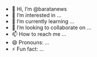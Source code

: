 - 👋 Hi, I’m @baratanews
- 👀 I’m interested in ...
- 🌱 I’m currently learning ...
- 💞️ I’m looking to collaborate on ...
- 📫 How to reach me ...
- 😄 Pronouns: ...
- ⚡ Fun fact: ...

<!---
baratanews/baratanews is a ✨ special ✨ repository because its `README.md` (this file) appears on your GitHub profile.
You can click the Preview link to take a look at your changes.
--->
